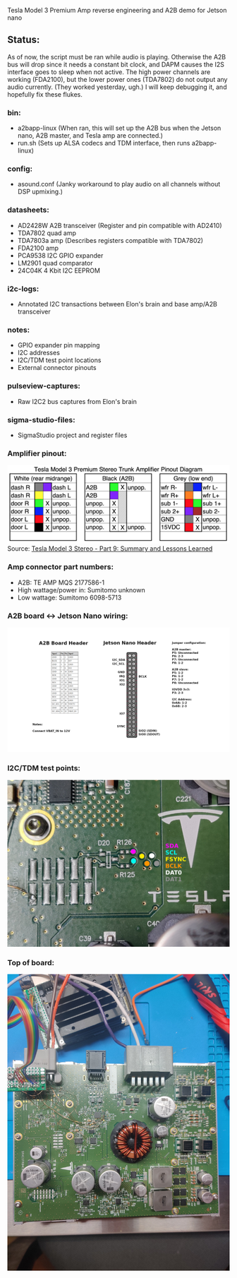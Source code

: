 Tesla Model 3 Premium Amp reverse engineering and A2B demo for Jetson nano

## Status:
As of now, the script must be ran while audio is playing. 
Otherwise the A2B bus will drop since it needs a constant bit clock, 
and DAPM causes the I2S interface goes to sleep when not active. The high power 
channels are working (FDA2100), but the lower power ones (TDA7802) 
do not output any audio currently. (They worked yesterday, ugh.)
I will keep debugging it, and hopefully fix these flukes.

### bin:
- a2bapp-linux (When ran, this will set up the A2B bus when the Jetson nano, A2B master, and Tesla amp are connected.)
- run.sh (Sets up ALSA codecs and TDM interface, then runs a2bapp-linux)

### config:
- asound.conf (Janky workaround to play audio on all channels without DSP upmixing.)

### datasheets:
- AD2428W A2B transceiver (Register and pin compatible with AD2410)
- TDA7802 quad amp
- TDA7803a amp (Describes registers compatible with TDA7802)
- FDA2100 amp
- PCA9538 I2C GPIO expander
- LM2901 quad comparator
- 24C04K 4 Kbit I2C EEPROM

### i2c-logs:
- Annotated I2C transactions between Elon's brain and base amp/A2B transceiver

### notes:
- GPIO expander pin mapping
- I2C addresses
- I2C/TDM test point locations
- External connector pinouts

### pulseview-captures:
- Raw I2C2 bus captures from Elon's brain

### sigma-studio-files:
- SigmaStudio project and register files

### Amplifier pinout:
![Amp connectors](https://github.com/doitaljosh/tesla-model3-premium-amp-re/blob/master/images/amp-pinout.png?raw=true)
Source:  [ Tesla Model 3 Stereo - Part 9: Summary and Lessons Learned](https://www.travisllado.com/2019/05/tesla-model-3-stereo-part-9-summary-and.html)

### Amp connector part numbers:
- A2B: TE AMP MQS 2177586-1
- High wattage/power in: Sumitomo unknown
- Low wattage: Sumitomo 6098-5713

### A2B board <-> Jetson Nano wiring:
![Wiring](https://github.com/doitaljosh/tesla-model3-premium-amp-re/blob/master/images/a2b-jetson-nano.png?raw=true)

### I2C/TDM test points:
![Test points](https://github.com/doitaljosh/tesla-model3-premium-amp-re/blob/master/images/i2c_tdm_pins.jpg?raw=true)

### Top of board:
![Top view](https://github.com/doitaljosh/tesla-model3-premium-amp-re/blob/master/images/top.jpg?raw=true)
